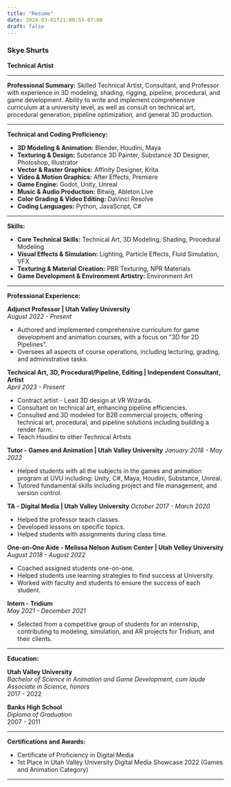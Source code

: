 ```yaml
---
title: "Resume"
date: 2024-03-01T21:08:53-07:00
draft: false
---
```


### Skye Shurts
**Technical Artist**

---
**Professional Summary:**
Skilled Technical Artist, Consultant, and Professor with experience in 3D modeling, shading, rigging, pipeline, procedural, and game development. Ability to write and implement comprehensive curriculum at a university level, as well as consult on technical art, procedural generation, pipeline optimization, and general 3D production. 

---
**Technical and Coding Proficiency:**
- **3D Modeling & Animation:** Blender, Houdini, Maya
- **Texturing & Design:** Substance 3D Painter, Substance 3D Designer, Photoshop, Illustrator
- **Vector & Raster Graphics:** Affinity Designer, Krita
- **Video & Motion Graphics:** After Effects, Premiere
- **Game Engine:** Godot, Unity, Unreal
- **Music & Audio Production:** Bitwig, Ableton Live
- **Color Grading & Video Editing:** DaVinci Resolve
- **Coding Languages:** Python, JavaScript, C#
---
**Skills:**
- **Core Technical Skills:** Technical Art, 3D Modeling, Shading, Procedural Modeling
- **Visual Effects & Simulation:** Lighting, Particle Effects, Fluid Simulation, VFX
- **Texturing & Material Creation:** PBR Texturing, NPR Materials
- **Game Development & Environment Artistry:** Environment Art

---
**Professional Experience:**

**Adjunct Professor | Utah Valley University**  
*August 2022 - Present*  
- Authored and implemented comprehensive curriculum for game development and animation courses, with a focus on "3D for 2D Pipelines".
- Oversees all aspects of course operations, including lecturing, grading, and administrative tasks.

**Technical Art, 3D, Procedural/Pipeline, Editing | Independent Consultant, Artist**  
*April 2023 - Present*  
- Contract artist - Lead 3D design at VR Wizards. 
- Consultant on technical art, enhancing pipeline efficiencies.
- Consulted and 3D modeled for B2B commercial projects, offering technical art, procedural, and pipeline solutions including building a render farm.
- Teach Houdini to other Technical Artists

**Tutor - Games and Animation | Utah Valley University**
*January 2018 - May 2022*
- Helped students with all the subjects in the games and animation program at UVU including: Unity, C#, Maya, Houdini, Substance, Unreal.
- Tutored fundamental skills including project and file management, and version control.

**TA - Digital Media | Utah Valley University**
*October 2017 - March 2020*
- Helped the professor teach classes.
- Developed lessons on specific topics.
- Helped students with assignments during class time.

**One-on-One Aide - Melissa Nelson Autism Center | Utah Velley University**
*August 2018 - August 2022*
- Coached assigned students one-on-one.
- Helped students use learning strategies to find success at University.
- Worked with faculty and students to ensure the success of each student.

**Intern - Tridium**  
*May 2021 - December 2021*  
- Selected from a competitive group of students for an internship, contributing to modeling, simulation, and AR projects for Tridium, and their clients.

---

**Education:**

**Utah Valley University**  
*Bachelor of Science in Animation and Game Development, cum laude*  
*Associate in Science, honors*  
2017 - 2022

**Banks High School**  
*Diploma of Graduation*  
2007 - 2011

---
**Certifications and Awards:**
- Certificate of Proficiency in Digital Media
- 1st Place in Utah Valley University Digital Media Showcase 2022 (Games and Animation Category)

---


